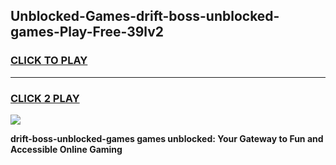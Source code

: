 
## Unblocked-Games-drift-boss-unblocked-games-Play-Free-39lv2
<h3>
<a href="https://premium76.site?title=drift-boss-unblocked-games&ref=21A">CLICK TO PLAY</a></h3>
<hr>

<h3>
<a href="https://premium76.site?title=drift-boss-unblocked-games&ref=21A">CLICK 2 PLAY</a>
  
</h3>

<a href="https://premium76.site?title=drift-boss-unblocked-games&ref=21A"><img src="https://clearcache.store/games.png"></a>


**drift-boss-unblocked-games games unblocked: Your Gateway to Fun and Accessible Online Gaming**
